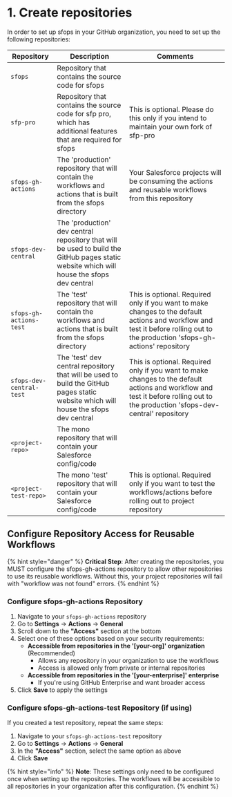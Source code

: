 # 1. Create repositories

In order to set up sfops in your GitHub organization, you need to set up the following repositories:

| Repository               | Description                                                                                                                               | Comments                                                                                                                                                                        |
|--------------------------|-------------------------------------------------------------------------------------------------------------------------------------------|---------------------------------------------------------------------------------------------------------------------------------------------------------------------------------|
| `sfops`                  | Repository that contains the source code for sfops                                                                                        |                                                                                                                                                                                 |
| `sfp-pro`                | Repository that contains the source code for sfp pro, which has additional features that are required for sfops                           | This is optional. Please do this only if you intend to maintain your own fork of sfp-pro                                                                                        |
| `sfops-gh-actions`       | The 'production' repository that will contain the workflows and actions that is built from the sfops directory                            | Your Salesforce projects will be consuming the actions and reusable workflows from this repository                                                                              |
| `sfops-dev-central`      | The 'production' dev central repository that will be used to build the GitHub pages static website which will house the sfops dev central |                                                                                                                                                                                 |
| `sfops-gh-actions-test`  | The 'test' repository that will contain the workflows and actions that is built from the sfops directory                                  | This is optional. Required only if you want to make changes to the default actions and workflow and test it before rolling out to the production 'sfops-gh-actions' repository  |
| `sfops-dev-central-test` | The 'test' dev central repository that will be used to build the GitHub pages static website which will house the sfops dev central       | This is optional. Required only if you want to make changes to the default actions and workflow and test it before rolling out to the production 'sfops-dev-central' repository |
| `<project-repo>`         | The mono repository that will contain your Salesforce config/code                                                                         |                                                                                                                                                                                 |
| `<project-test-repo>`    | The mono 'test' repository that will contain your Salesforce config/code                                                                  | This is optional. Required only if you want to test the workflows/actions before rolling out to project repository                                                              |

## Configure Repository Access for Reusable Workflows

{% hint style="danger" %}
**Critical Step**: After creating the repositories, you MUST configure the sfops-gh-actions repository to allow other repositories to use its reusable workflows. Without this, your project repositories will fail with "workflow was not found" errors.
{% endhint %}

### Configure sfops-gh-actions Repository

1. Navigate to your `sfops-gh-actions` repository
2. Go to **Settings** → **Actions** → **General**
3. Scroll down to the **"Access"** section at the bottom
4. Select one of these options based on your security requirements:
   - **Accessible from repositories in the '[your-org]' organization** (Recommended)
     - Allows any repository in your organization to use the workflows
     - Access is allowed only from private or internal repositories
   - **Accessible from repositories in the '[your-enterprise]' enterprise**
     - If you're using GitHub Enterprise and want broader access
5. Click **Save** to apply the settings

### Configure sfops-gh-actions-test Repository (if using)

If you created a test repository, repeat the same steps:

1. Navigate to your `sfops-gh-actions-test` repository
2. Go to **Settings** → **Actions** → **General**
3. In the **"Access"** section, select the same option as above
4. Click **Save**

{% hint style="info" %}
**Note**: These settings only need to be configured once when setting up the repositories. The workflows will be accessible to all repositories in your organization after this configuration.
{% endhint %}
